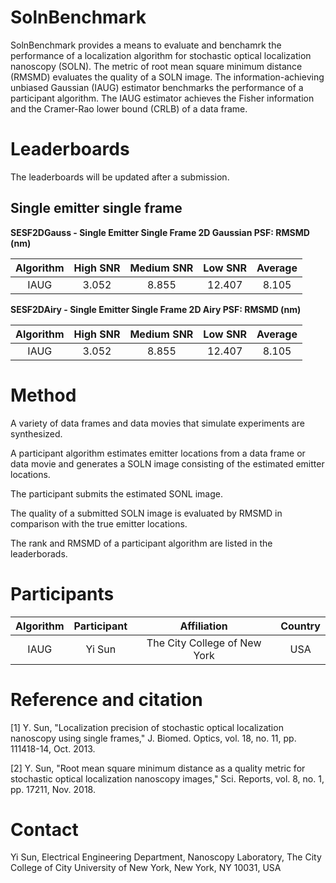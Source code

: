 # SolnBenchmark
SolnBenchmark provides a means to evaluate and benchamrk the performance of a localization algorithm for stochastic optical localization nanoscopy (SOLN). The metric of root mean square minimum distance (RMSMD) evaluates the quality of a SOLN image. The information-achieving unbiased Gaussian (IAUG) estimator benchmarks the performance of a participant algorithm. The IAUG estimator achieves the Fisher information and the Cramer-Rao lower bound (CRLB) of a data frame.

# Leaderboards
The leaderboards will be updated after a submission. 

## Single emitter single frame

**SESF2DGauss - Single Emitter Single Frame 2D Gaussian PSF: RMSMD (nm)**

| Algorithm |High SNR |Medium SNR |Low SNR |Average|
|:-------:|:------:|:--------:|:-----:|:-----:|
|IAUG     |3.052   |8.855     |12.407 |8.105  |

**SESF2DAiry - Single Emitter Single Frame 2D Airy PSF: RMSMD (nm)**

| Algorithm |High SNR |Medium SNR |Low SNR |Average|
|:-------:|:------:|:--------:|:-----:|:-----:|
|IAUG     |3.052   |8.855     |12.407 |8.105  |

# Method
A variety of data frames and data movies that simulate experiments are synthesized. 

A participant algorithm estimates emitter locations from a data frame or data movie and generates a SOLN image consisting of the estimated emitter locations. 

The participant submits the estimated SONL image. 

The quality of a submitted SOLN image is evaluated by RMSMD in comparison with the true emitter locations. 

The rank and RMSMD of a participant algorithm are listed in the leaderborads. 

# Participants

|Algorithm |Participant |Affiliation |Country |
|:-------:|:------:|:--------:|:-----:|
|IAUG     |Yi Sun | The City College of New York |USA |

# Reference and citation
[1] Y. Sun, "Localization precision of stochastic optical localization nanoscopy using single frames," J. Biomed. Optics, vol. 18, no. 11, pp. 111418-14, Oct. 2013.

[2] Y. Sun, "Root mean square minimum distance as a quality metric for stochastic optical localization nanoscopy images," Sci. Reports, vol. 8, no. 1, pp. 17211, Nov. 2018.

# Contact

Yi Sun, Electrical Engineering Department, Nanoscopy Laboratory, The City College of City University of New York, New York, NY 10031, USA
